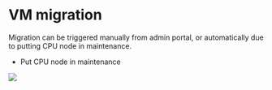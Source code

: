 # VM migration

Migration can be triggered manually from admin portal, or automatically due to putting CPU node in maintenance.
* Put CPU node in maintenance

![](https://docs.google.com/drawings/d/e/2PACX-1vSJ5imJJjHRGEfVPk74pxOe8HOzfesrhJ_pUgH8CmKEOagDvtH6KbGC_S49wqjlkTrabi-mE2CcPHOp/pub?w=1468&h=765)
